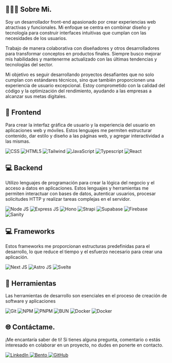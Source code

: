 <div>
    <h2>👩🏻‍💻 Sobre Mi.</h2>
    <p>Soy un desarrollador front-end apasionado por crear experiencias web atractivas y funcionales. Mi enfoque se centra en combinar diseño y tecnología para construir interfaces intuitivas que cumplan con las necesidades de los usuarios.</p>
    <p>Trabajo de manera colaborativa con diseñadores y otros desarrolladores para transformar conceptos en productos finales. Siempre busco mejorar mis habilidades y mantenerme actualizado con las últimas tendencias y tecnologías del sector.</p>
    <p>Mi objetivo es seguir desarrollando proyectos desafiantes que no solo cumplan con estándares técnicos, sino que también proporcionen una experiencia de usuario excepcional. Estoy comprometido con la calidad del código y la optimización del rendimiento, ayudando a las empresas a alcanzar sus metas digitales. </p>
</div>

<h2 class="section-heading">🚀 Frontend</h2>
<p>Para crear la interfaz gráfica de usuario y la experiencia del usuario en aplicaciones web y móviles. Estos lenguajes me permiten estructurar contenido, dar estilo y diseño a las páginas web, y agregar interactividad a las mismas.</p>
<div>
    <img src="https://img.shields.io/badge/-CSS-1572B6?style=for-the-badge&logo=css3&logoColor=white" alt="CSS"/>
    <img src="https://img.shields.io/badge/-HTML-E34F26?style=for-the-badge&logo=html5&logoColor=white" alt="HTML5"/>
    <img src="https://img.shields.io/badge/-Tailwind-06B6D4?style=for-the-badge&logo=tailwind-css&logoColor=white" alt="Tailwind"/>
    <img src="https://img.shields.io/badge/JavaScript-F7DF1E?style=for-the-badge&logo=javascript&logoColor=black" alt="JavaScript"/>
    <img src="https://img.shields.io/badge/-TypeScript-3178C6?style=for-the-badge&logo=typescript&logoColor=white" alt="Typescript"/>
    <img src="https://img.shields.io/badge/-React-58c4dc?style=for-the-badge&logo=react&logoColor=white" alt="React"/>
    
</div>

<h2 class="section-heading">💻 Backend</h2>
<p>Utilizo lenguajes de programación para crear la lógica del negocio y el acceso a datos en aplicaciones. Estos lenguajes y herramientas me permiten interactuar con bases de datos, autenticar usuarios, procesar solicitudes HTTP y realizar tareas complejas en el servidor.</p>
<div>
    <img src="https://img.shields.io/badge/-Node.js-339933?style=for-the-badge&logo=nodedotjs&logoColor=white" alt="Node JS"/>
    <img src="https://img.shields.io/badge/-Express.js-000000?style=for-the-badge&logo=express&logoColor=white" alt="Express JS"/>
    <img src="https://img.shields.io/badge/-Hono-e36002?style=for-the-badge&logo=hono&logoColor=white" alt="Hono"/>
    <img src="https://img.shields.io/badge/-Strapi-2F2E8B?style=for-the-badge&logo=strapi&logoColor=white" alt="Strapi"/>
    <img src="https://img.shields.io/badge/-Supabase-3ECF8E?style=for-the-badge&logo=supabase&logoColor=white" alt="Supabase"/>
    <img src="https://img.shields.io/badge/-Firebase-FFCA28?style=for-the-badge&logo=firebase&logoColor=black" alt="Firebase"/>
    <img src="https://img.shields.io/badge/-Sanity-333333?style=for-the-badge&logo=sanity&logoColor=white" alt="Sanity"/>
</div>

<h2 class="section-heading">💻 Frameworks</h2>
<p>Estos frameworks me proporcionan estructuras predefinidas para el desarrollo, lo que reduce el tiempo y el esfuerzo necesario para crear una aplicación.</p>
<div>
    <img src="https://img.shields.io/badge/-Next.js-000000?style=for-the-badge&logo=nextdotjs&logoColor=white" alt="Next JS"/>
    <img src="https://img.shields.io/badge/-Astro%20JS-de3b49?style=for-the-badge&logo=astro&logoColor=white" alt="Astro JS"/>
    <img src="https://img.shields.io/badge/-Svelte-ff3e00?style=for-the-badge&logo=astro&logoColor=white" alt="Svelte"/>
    <img src="" alt=""/>
    <img src="" alt=""/>
</div>

<h2 class="section-heading">🔧 Herramientas</h2>
<p>Las herramientas de desarrollo son esenciales en el proceso de creación de software y aplicaciones</p>
<div>
    <img src="https://img.shields.io/badge/-Git-f05032?style=for-the-badge&logo=git&logoColor=white" alt="Git"/>
    <img src="https://img.shields.io/badge/-Npm-cb3837?style=for-the-badge&logo=npm&logoColor=white" alt="NPM"/>
    <img src="https://img.shields.io/badge/-Pnpm-b76507?style=for-the-badge&logo=pnpm&logoColor=white" alt="PNPM"/>
    <img src="https://img.shields.io/badge/-Bun-101115?style=for-the-badge&logo=bun&logoColor=white" alt="BUN"/>
    <img src="https://img.shields.io/badge/-Netlify-15a8a6?style=for-the-badge&logo=netlify&logoColor=white" alt="Docker"/>
    <img src="https://img.shields.io/badge/-Docker-0f47b7?style=for-the-badge&logo=docker&logoColor=white" alt="Docker"/>
</div>

<div>
<h2 class="section-heading">🌐 Contáctame.</h2>
<p> ¡Me encantaría saber de ti! Si tienes alguna pregunta, comentario o estás interesado en colaborar en un proyecto, no dudes en ponerte en contacto.</p>
<div>
  <a href="https://www.linkedin.com/in/ingfranciscastillo/">
    <img src="https://img.shields.io/badge/LinkedIn-0470cd?style=for-the-badge&logo=linkedin&logoColor=white" alt="LinkedIn"/>
  </a>
  <a href="bento.me/ingfranciscastillo">
    <img src="https://img.shields.io/badge/Bento-FFFFFF?style=for-the-badge&logo=Bento&logoColor=white" alt="Bento"/>
  </a>
<a href="https://github.com/ingfranciscastillo" target="_blank">
    <img src="https://img.shields.io/badge/View%20on%20GitHub-%230077B5.svg?&style=for-the-badge&logo=github&logoColor=white" alt="GitHub"/>
</a>
</div>

